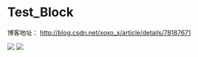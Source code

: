 # Test_Block

博客地址： http://blog.csdn.net/xoxo_x/article/details/78187671

<img src="http://img.blog.csdn.net/20171010231909762?watermark/2/text/aHR0cDovL2Jsb2cuY3Nkbi5uZXQvWG94b194/font/5a6L5L2T/fontsize/400/fill/I0JBQkFCMA==/dissolve/70/gravity/SouthEast">

<img src="http://img.blog.csdn.net/20171010235248315?watermark/2/text/aHR0cDovL2Jsb2cuY3Nkbi5uZXQvWG94b194/font/5a6L5L2T/fontsize/400/fill/I0JBQkFCMA==/dissolve/70/gravity/SouthEast">
